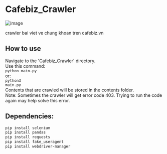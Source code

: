 # Cafebiz_Crawler
![image](https://github.com/user-attachments/assets/9766b8f2-d5dc-4081-a8de-6d0b51aa32b3)

crawler bai viet ve chung khoan tren cafebiz.vn

## How to use
Navigate to the 'Cafebiz_Crawler' directory. <br>
Use this command: <br>
<code>python main.py</code> <br>
or: <br>
<code>python3 main.py</code> <br>
Contents that are crawled will be stored in the contents folder. <br>
Note: Sometimes the crawler will get error code 403. Trying to run the code again may help solve this error. <br>

## Dependencies:
```sh
pip install selenium
pip install pandas
pip install requests
pip install fake_useragent
pip install webdriver-manager

```
